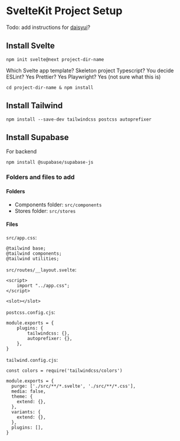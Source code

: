 # SvelteKit Project Setup

Todo: add instructions for [daisyui](https://daisyui.com/)?

## Install Svelte

`npm init svelte@next project-dir-name`

Which Svelte app template? Skeleton project
Typescript? You decide
ESLint? Yes
Prettier? Yes
Playwright? Yes (not sure what this is)

`cd project-dir-name & npm install`

## Install Tailwind

`npm install --save-dev tailwindcss postcss autoprefixer`

## Install Supabase

For backend

`npm install @supabase/supabase-js`

### Folders and files to add

#### Folders

* Components folder: `src/components`
* Stores folder: `src/stores`

#### Files

`src/app.css`:

```
@tailwind base;
@tailwind components;
@tailwind utilities;
```

`src/routes/__layout.svelte`:

```
<script>
    import "../app.css";
</script>

<slot></slot>
```

`postcss.config.cjs`:

```
module.exports = {
    plugins: {
        tailwindcss: {},
        autoprefixer: {},
    },
}
```

`tailwind.config.cjs`:

```
const colors = require('tailwindcss/colors')

module.exports = {
  purge: ['./src/**/*.svelte', './src/**/*.css'],
  media: false,
  theme: {
    extend: {},
  },
  variants: {
    extend: {},
  },
  plugins: [],
}
```
